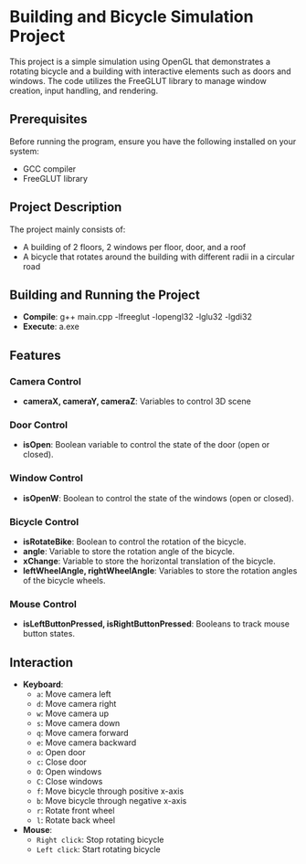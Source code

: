 # Building and Bicycle Simulation Project

This project is a simple simulation using OpenGL that demonstrates a rotating bicycle and a building with interactive elements such as doors and windows. The code utilizes the FreeGLUT library to manage window creation, input handling, and rendering.

## Prerequisites
Before running the program, ensure you have the following installed on your system:
- GCC compiler
- FreeGLUT library
  
## Project Description
The project mainly consists of:
- A building of 2 floors, 2 windows per floor, door, and a roof
- A bicycle that rotates around the building with different radii in a circular road

## Building and Running the Project
- **Compile**: g++ main.cpp -lfreeglut -lopengl32 -lglu32 -lgdi32
- **Execute**: a.exe

## Features
### Camera Control
- **cameraX, cameraY, cameraZ**: Variables to control 3D scene
### Door Control
- **isOpen**: Boolean variable to control the state of the door (open or closed).
### Window Control
- **isOpenW**: Boolean to control the state of the windows (open or closed).
### Bicycle Control
- **isRotateBike**: Boolean to control the rotation of the bicycle.
- **angle**: Variable to store the rotation angle of the bicycle.
- **xChange**: Variable to store the horizontal translation of the bicycle.
- **leftWheelAngle, rightWheelAngle**: Variables to store the rotation angles of the bicycle wheels.
### Mouse Control
- **isLeftButtonPressed, isRightButtonPressed**: Booleans to track mouse button states.

## Interaction
- **Keyboard**:
  - `a`: Move camera left
  - `d`: Move camera right
  - `w`: Move camera up
  - `s`: Move camera down
  - `q`: Move camera forward
  - `e`: Move camera backward
  - `o`: Open door
  - `c`: Close door
  - `O`: Open windows
  - `C`: Close windows
  - `f`: Move bicycle through positive x-axis
  - `b`: Move bicycle through negative x-axis
  - `r`: Rotate front wheel
  - `l`: Rotate back wheel
- **Mouse**:
  - `Right click`: Stop rotating bicycle
  - `Left click`: Start rotating bicycle

